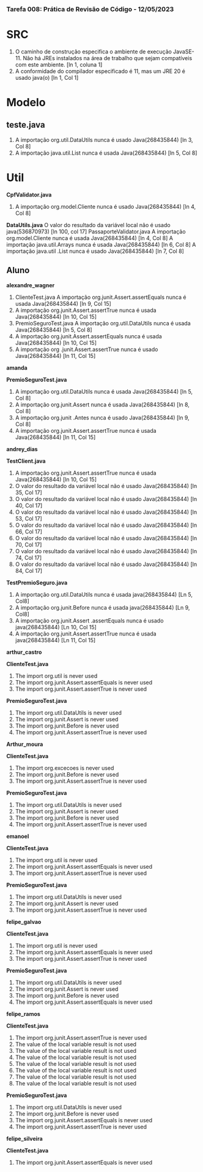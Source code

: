 ### Tarefa 008: Prática de Revisão de Código - 12/05/2023

# SRC

1. O caminho de construção especifica o ambiente de execução JavaSE-11. Não há JREs instalados na área de trabalho que sejam compatíveis com este ambiente. [ln 1, coluna 1]
2. A conformidade do compilador especificado é 11, mas um JRE 20 é usado java(o) [ln 1, Col 1]

# Modelo

## teste.java
1. A importação org.util.DataUtils nunca é usado Java(268435844) [ln 3, Col 8]
2. A importação java.util.List nunca é usada Java(268435844) [ln 5, Col 8]

# Util

**CpfValidator.java**
1. A importação org.model.Cliente nunca é usado Java(268435844) [ln 4, Col 8]

**DataUtils.java**
O valor do resultado da variável local não é usado java(536870973) [ln 100, col 17]
PassaporteValidator.java A importação org.model.Cliente nunca é usada Java(268435844) [ln 4, Col 8] A importação java.util.Arrays nunca é usada Java(268435844) [ln 6, Col 8] A importação java.util .List nunca é usado Java(268435844) [ln 7, Col 8]

## Aluno

**alexandre_wagner**
1. ClienteTest.java A importação org.junit.Assert.assertEquals nunca é usada Java(268435844) [ln 9, Col 15]
2. A importação org.junit.Assert.assertTrue nunca é usada Java(268435844) [ln 10, Col 15]
3. PremioSeguroTest.java A importação org.util.DataUtils nunca é usada Java(268435844) [ln 5, Col 8]
4. A importação org.junit.Assert.assertEquals nunca é usada Java(268435844) [ln 10, Col 15]
5. A importação org .junit.Assert.assertTrue nunca é usado Java(268435844) [ln 11, Col 15]

**amanda**

**PremioSeguroTest.java**
1. A importação org.util.DataUtils nunca é usada Java(268435844) [ln 5, Col 8]
2. A importação org.junit.Assert nunca é usada Java(268435844) [ln 8, Col 8]
3. A importação org.junit .Antes nunca é usado Java(268435844) [ln 9, Col 8]
4. A importação org.junit.Assert.assertTrue nunca é usada Java(268435844) [ln 11, Col 15]

**andrey_dias**

**TestClient.java**
1. A importação org.junit.Assert.assertTrue nunca é usada Java(268435844) [ln 10, Col 15]
2. O valor do resultado da variável local não é usado Java(268435844) [ln 35, Col 17]
3. O valor do resultado da variável local não é usado Java(268435844) [ln 40, Col 17]
4. O valor do resultado da variável local não é usado Java(268435844) [ln 53, Col 17]
5. O valor do resultado da variável local não é usado Java(268435844) [ln 66, Col 17]
6. O valor do resultado da variável local não é usado Java(268435844) [ln 70, Col 17]
7. O valor do resultado da variável local não é usado Java(268435844) [ln 74, Col 17]
8. O valor do resultado da variável local não é usado Java(268435844) [ln 84, Col 17]

**TestPremioSeguro.java**
1. A importação org.util.DataUtils nunca é usada java(268435844) [Ln 5, Col8]
2. A importação org.junit.Before nunca é usada java(268435844) [Ln 9, Col8]
3. A importação org.junit.Assert .assertEquals nunca é usado java(268435844) [Ln 10, Col 15]
4. A importação org.junit.Assert.assertTrue nunca é usada java(268435844) [Ln 11, Col 15]

**arthur_castro**

**ClienteTest.java**
1. The import org.util is never used
2. The import org.junit.Assert.assertEquals is never used
3. The import org.junit.Assert.assertTrue is never used

**PremioSeguroTest.java**
1. The import org.util.DataUtils is never used
2. The import org.junit.Assert is never used
3. The import org.junit.Before is never used
4. The import org.junit.Assert.assertTrue is never used

**Arthur_moura**

**ClienteTest.java**
1. The import org.excecoes is never used
2. The import org.junit.Before is never used
3. The import org.junit.Assert.assertTrue is never used

**PremioSeguroTest.java**
1. The import org.util.DataUtils is never used
2. The import org.junit.Assert is never used
3. The import org.junit.Before is never used
4. The import org.junit.Assert.assertTrue is never used

**emanoel**

**ClienteTest.java**
1. The import org.util is never used
2. The import org.junit.Assert.assertEquals is never used
3. The import org.junit.Assert.assertTrue is never used

**PremioSeguroTest.java**
1. The import org.util.DataUtils is never used
2. The import org.junit.Assert is never used
3. The import org.junit.Assert.assertTrue is never used

**felipe_galvao**

**ClienteTest.java**
1. The import org.util is never used
2. The import org.junit.Assert.assertEquals is never used
3. The import org.junit.Assert.assertTrue is never used

**PremioSeguroTest.java**
1. The import org.util.DataUtils is never used
2. The import org.junit.Assert is never used
3. The import org.junit.Before is never used
4. The import org.junit.Assert.assertEquals is never used

**felipe_ramos**

**ClienteTest.java**
1. The import org.junit.Assert.assertTrue is never used
2. The value of the local variable result is not used
3. The value of the local variable result is not used
4. The value of the local variable result is not used
5. The value of the local variable result is not used
6. The value of the local variable result is not used
7. The value of the local variable result is not used
8. The value of the local variable result is not used

**PremioSeguroTest.java**
1. The import org.util.DataUtils is never used
2. The import org.junit.Before is never used
3. The import org.junit.Assert.assertEquals is never used
4. The import org.junit.Assert.assertTrue is never used

**felipe_silveira**

**ClienteTest.java**

1. The import org.junit.Assert.assertEquals is never used